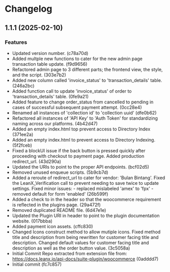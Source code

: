 # Changelog

## 1.1.1 (2025-02-10)

### Features
- Updated version number. (c78a70d)
- Added multple new functions to cater for the new admin page transaction table update. (f9d9656)
- Refactored admin page to 3 different parts; the frontend view, the style, and the script. (303e7b2)
- Added new column called 'invoice_status' to 'transaction_details' table. (246a2bc)
- Added function call to update 'invoice_status' of order to 'transaction_details' table. (0fe9a21)
- Added feature to change order_status from cancelled to pending in cases of successful subsequent payment attempt. (0cc28e4)
- Renamed all instances of 'collection id' to 'collection uuid' (dfe0b62)
- Refactored all instances of 'API Key' to 'Auth Token' for standardizing naming across our platforms. (4b42d47)
- Added an empty index.html top prevent access to Directory Index (371ee2a)
- Added an empty index.html to prevent access to Directory Indexing. (5f2fceb)
- Fixed a blockUI issue if the back button is pressed quickly after proceeding with checkout to payment page. Added production redirect_url. (43d290a)
- Updated the URIs to point to the proper API endpoints. (bcf02d5)
- Removed unused enqueue scripts. (5b9cb7d)
- Added a reroute of redirect_url to cater for vendor: 'Bulan Bintang'. Fixed the LeanX_Verification call to prevent needing to save twice to update settings. Fixed minor issues:  - replaced mislabeled 'amex' to 'fpx'  - removed default for form 'enabled' (26b599f)
- Added a check to in the header so that the woocommerce requirement is reflected in the plugins page. (29a472f)
- Removed duplicated README file. (6d47e1e)
- Updated the Plugin URI in header to point to the plugin documentation website. (017bbba)
- Added payment icon assets. (cffc830)
- Changed Icons construct method to allow mutiple icons. Fixed method title and description from being rewritten for customer facing title and description. Changed default values for customer facing title and description as well as the order button value. (3c5058a)
- Initial Commit Repo extracted from extension file from: https://docs.leanx.io/api-docs/suite-plugin/woocommerce (0adddd7)
- Initial commit (fc7c857)